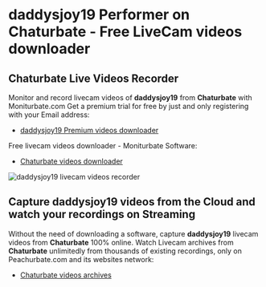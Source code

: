 # daddysjoy19 Performer on Chaturbate - Free LiveCam videos downloader

## Chaturbate Live Videos Recorder

Monitor and record livecam videos of **daddysjoy19** from **Chaturbate** with Moniturbate.com
Get a premium trial for free by just and only registering with your Email address:
* [daddysjoy19 Premium videos downloader](https://moniturbate.com/request-demo-licence-key.html)

Free livecam videos downloader - Moniturbate Software:
* [Chaturbate videos downloader](https://moniturbate.com/moniturbate-download-software.html)

![daddysjoy19 livecam videos recorder](https://peachurnet.com/templates/moniturbate-software.png)


## Capture daddysjoy19 videos from the Cloud and watch your recordings on Streaming

Without the need of downloading a software, capture **daddysjoy19** livecam videos from **Chaturbate** 100% online.
Watch Livecam archives from **Chaturbate** unlimitedly from thousands of existing recordings, only on Peachurbate.com and its websites network:
* [Chaturbate videos archives](https://peachurnet.com/)